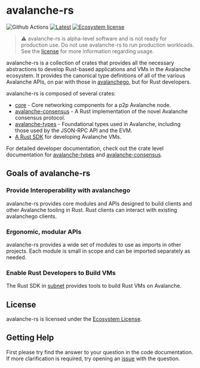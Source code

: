 # avalanche-rs
![Github Actions](https://github.com/ava-labs/avalanche-rs/actions/workflows/e2e.yml/badge.svg)
[![Latest](https://img.shields.io/badge/avalanche-types?color=orange)](https://crates.io/crates/avalanche-types)
[![Ecosystem license](https://img.shields.io/badge/License-Ecosystem-blue.svg)](./LICENSE.md)

> :warning: avalanche-rs is alpha-level software and is not ready for production
> use. Do not use avalanche-rs to run production workloads. See the
> [license](./LICENSE) for more information regarding usage.

avalanche-rs is a collection of crates that provides all the necessary abstractions to develop Rust-based applications and VMs in the Avalanche ecosystem. It provides the canonical type definitions of all of the various Avalanche APIs, on par with those in [avalanchego](https://github.com/ava-labs/avalanchego), but for Rust developers. 

avalanche-rs is composed of several crates:
* [core](./core/) - Core networking components for a p2p Avalanche node.
* [avalanche-consensus](./crates/avalanche-consensus/) - A Rust implementation of the novel Avalanche consensus protocol.
* [avalanche-types](./crates/avalanche-types/) - Foundational types used in Avalanche, including those used by the JSON-RPC API and the EVM.
* [A Rust SDK](./crates/avalanche-types/src/subnet/) for developing Avalanche VMs.

For detailed developer documentation, check out the crate level documentation for [avalanche-types](https://docs.rs/crate/avalanche-types/latest) and [avalanche-consensus](https://docs.rs/crate/avalanche-consensus/latest).

## Goals of avalanche-rs

### Provide Interoperability with avalanchego

avalanche-rs provides core modules and APIs designed to build clients and other Avalanche tooling in Rust. Rust clients can interact with existing avalanchego clients.

### Ergonomic, modular APIs

avalanche-rs provides a wide set of modules to use as imports in other projects. Each module is small in scope and can be imported separately as needed.

### Enable Rust Developers to Build VMs
The Rust SDK in [subnet](./crates/avalanche-types/src/subnet/) provides tools to build Rust VMs on Avalanche.

## License 
avalanche-rs is licensed under the [Ecosystem License](./LICENSE).

## Getting Help

First please try find the answer to your question in the code documentation. If more clarification is required, try opening an [issue] with the question.

[issue]: https://github.com/ava-labs/avalanche-rs/issues/new
